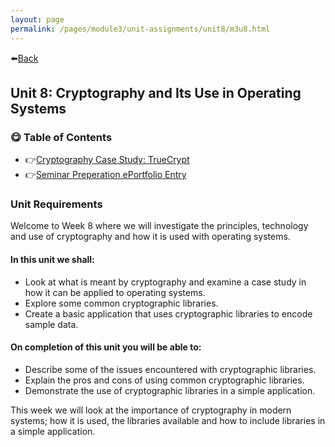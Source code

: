 ```yaml
---
layout: page
permalink: /pages/module3/unit-assignments/unit8/m3u8.html
---
```


⬅️[Back](/pages/module3.html)

## Unit 8: Cryptography and Its Use in Operating Systems

### 😋 Table of Contents

- 👉[Cryptography Case Study: TrueCrypt](/pages/module3/unit-assignments/unit8/case-study-truecrypt.html)
- 👉[Seminar Preperation ePortfolio Entry](/pages/module3/unit-assignments/unit8/seminar-prep.html)

### Unit Requirements

Welcome to Week 8 where we will investigate the principles, technology and use of cryptography and how it is used with operating systems.

#### In this unit we shall:
- Look at what is meant by cryptography and examine a case study in how it can be applied to operating systems.
- Explore some common cryptographic libraries.
- Create a basic application that uses cryptographic libraries to encode sample data.


#### On completion of this unit you will be able to:
- Describe some of the issues encountered with cryptographic libraries.
- Explain the pros and cons of using common cryptographic libraries.
- Demonstrate the use of cryptographic libraries in a simple application.


This week we will look at the importance of cryptography in modern systems; how it is used, the libraries available and how to include libraries in a simple application.
